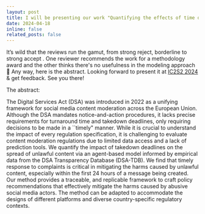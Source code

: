 ```yaml
---
layout: post
title: I will be presenting our work "Quantifying the effects of time delay in illegal content takedown" at IC2S2 2024. 
date: 2024-04-18
inline: false
related_posts: false
---
```


It’s wild that the reviews run the gamut, from strong reject, borderline to strong accept . One reviewer recommends the work for a methodology award and the other thinks there's no usefulness in the modeling approach 🫣 Any way, here is the abstract. Looking forward to present it at [IC2S2 2024](https://ic2s2-2024.org/) & get feedback. See you there! 

The abstract: 

The Digital Services Act (DSA) was introduced in 2022 as a unifying framework for social media content moderation across the European Union. Although the DSA mandates notice-and-action procedures, it lacks precise requirements for turnaround time and takedown deadlines, only requiring decisions to be made in a ``timely" manner. While it is crucial to understand the impact of every regulation specification, it is challenging to evaluate content moderation regulations due to limited data access and a lack of prediction tools. We quantify the impact of takedown deadlines on the spread of unlawful content via an agent-based model informed by empirical data from the DSA Transparency Database (DSA-TDB). 
We find that timely response to complaints is critical in mitigating the harms caused by unlawful content, especially within the first 24 hours of a message being created. Our method provides a traceable, and replicable framework to craft policy recommendations that effectively mitigate the harms caused by abusive social media actors. The method can be adapted to accommodate the designs of different platforms and diverse country-specific regulatory contexts.